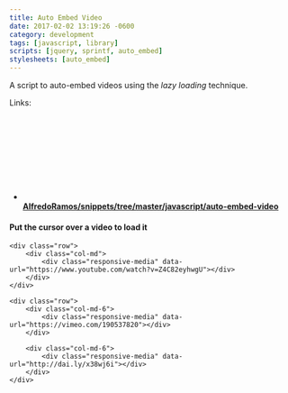 ```yaml
---
title: Auto Embed Video
date: 2017-02-02 13:19:26 -0600
category: development
tags: [javascript, library]
scripts: [jquery, sprintf, auto_embed]
stylesheets: [auto_embed]
---
```

A script to auto-embed videos using the *lazy loading* technique.

Links:

- [<svg class="icon icon-github"><use xlink:href="#github"></use></svg> **AlfredoRamos/snippets/tree/master/javascript/auto-embed-video**](https://github.com/AlfredoRamos/snippets/tree/master/javascript/auto-embed-video)
<h4>Put the cursor over a video to load it</h4>

<div class="col-md">

	<div class="row">
		<div class="col-md">
			<div class="responsive-media" data-url="https://www.youtube.com/watch?v=Z4C82eyhwgU"></div>
		</div>
	</div>

	<div class="row">
		<div class="col-md-6">
			<div class="responsive-media" data-url="https://vimeo.com/190537820"></div>
		</div>

		<div class="col-md-6">
			<div class="responsive-media" data-url="http://dai.ly/x38wj6i"></div>
		</div>
	</div>

</div>
